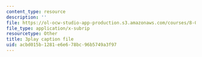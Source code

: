 ```yaml
---
content_type: resource
description: ''
file: https://ol-ocw-studio-app-production.s3.amazonaws.com/courses/8-01sc-classical-mechanics-fall-2016/acbd015b1281e6e678bc96b5749a3f97_7Kq8BINVDiw.srt
file_type: application/x-subrip
resourcetype: Other
title: 3play caption file
uid: acbd015b-1281-e6e6-78bc-96b5749a3f97
---
```

